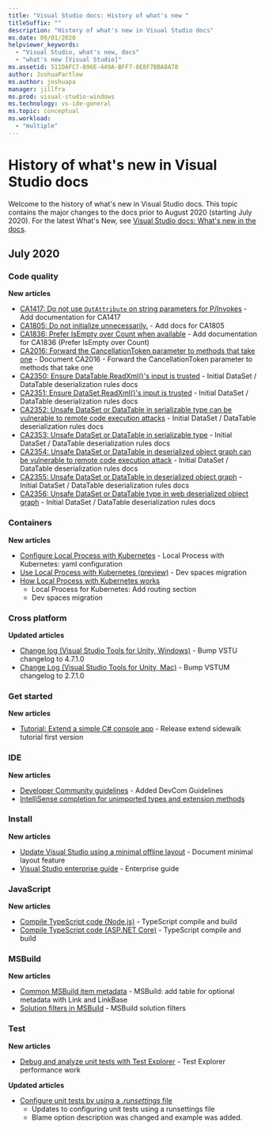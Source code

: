 ```yaml
---
title: "Visual Studio docs: History of what's new "
titleSuffix: ""
description: "History of what's new in Visual Studio docs"
ms.date: 09/01/2020
helpviewer_keywords:
  - "Visual Studio, what's new, docs"
  - "what's new [Visual Studio]"
ms.assetid: 511DAFC7-896E-449A-BFF7-0E8F7BBA8A78
author: JoshuaPartlow
ms.author: joshuapa
manager: jillfra
ms.prod: visual-studio-windows
ms.technology: vs-ide-general
ms.topic: conceptual
ms.workload:
  - "multiple"
---
```


# History of what's new in Visual Studio docs

Welcome to the history of what's new in Visual Studio docs. This topic contains the major changes to the docs prior to August 2020 (starting July 2020). For the latest What's New, see [Visual Studio docs: What's new in the docs](whats-new-visual-studio-docs.md).

## July 2020
### Code quality

**New articles**

- [CA1417: Do not use `OutAttribute` on string parameters for P/Invokes](../code-quality/ca1417.md) - Add documentation for CA1417
- [CA1805: Do not initialize unnecessarily.](../code-quality/ca1805.md) - Add docs for CA1805
- [CA1836: Prefer IsEmpty over Count when available](../code-quality/ca1836.md) - Add documentation for CA1836 (Prefer IsEmpty over Count)
- [CA2016: Forward the CancellationToken parameter to methods that take one](../code-quality/ca2016.md) - Document CA2016 - Forward the CancellationToken parameter to methods that take one
- [CA2350: Ensure DataTable.ReadXml()'s input is trusted](../code-quality/ca2350.md) - Initial DataSet / DataTable deserialization rules docs
- [CA2351: Ensure DataSet.ReadXml()'s input is trusted](../code-quality/ca2351.md) - Initial DataSet / DataTable deserialization rules docs
- [CA2352: Unsafe DataSet or DataTable in serializable type can be vulnerable to remote code execution attacks](../code-quality/ca2352.md) - Initial DataSet / DataTable deserialization rules docs
- [CA2353: Unsafe DataSet or DataTable in serializable type](../code-quality/ca2353.md) - Initial DataSet / DataTable deserialization rules docs
- [CA2354: Unsafe DataSet or DataTable in deserialized object graph can be vulnerable to remote code execution attack](../code-quality/ca2354.md) - Initial DataSet / DataTable deserialization rules docs
- [CA2355: Unsafe DataSet or DataTable in deserialized object graph](/dotnet/fundamentals/code-analysis/quality-rules/ca2355) - Initial DataSet / DataTable deserialization rules docs
- [CA2356: Unsafe DataSet or DataTable type in web deserialized object graph](/dotnet/fundamentals/code-analysis/quality-rules/ca2356) - Initial DataSet / DataTable deserialization rules docs

### Containers

**New articles**

- [Configure Local Process with Kubernetes](../containers/configure-bridge-to-kubernetes.md) - Local Process with Kubernetes: yaml configuration
- [Use Local Process with Kubernetes (preview)](../containers/bridge-to-kubernetes.md) - Dev spaces migration
- [How Local Process with Kubernetes works](../containers/overview-bridge-to-kubernetes.md)
  - Local Process for Kubernetes: Add routing section
  - Dev spaces migration

### Cross platform

**Updated articles**

- [Change log (Visual Studio Tools for Unity, Windows)](../cross-platform/change-log-visual-studio-tools-for-unity.md) - Bump VSTU changelog to 4.7.1.0
- [Change Log (Visual Studio Tools for Unity, Mac)](../cross-platform/change-log-visual-studio-tools-for-unity-mac.md) - Bump VSTUM changelog to 2.7.1.0

### Get started

**New articles**

- [Tutorial: Extend a simple C# console app](../get-started/csharp/tutorial-console-part-2.md) - Release extend sidewalk tutorial first version

### IDE

**New articles**

- [Developer Community guidelines](./developer-community-guidelines.md) - Added DevCom Guidelines
- [IntelliSense completion for unimported types and extension methods](./reference/intellisense-completion-unimported-types-extension-methods.md)

### Install

**New articles**

- [Update Visual Studio using a minimal offline layout](../install/update-minimal-layout.md) - Document minimal layout feature
- [Visual Studio enterprise guide](../install/visual-studio-enterprise-guide.md) - Enterprise guide

### JavaScript

**New articles**

- [Compile TypeScript code (Node.js)](../javascript/compile-typescript-code-npm.md) - TypeScript compile and build
- [Compile TypeScript code (ASP.NET Core)](../javascript/compile-typescript-code-nuget.md) - TypeScript compile and build

### MSBuild

**New articles**

- [Common MSBuild item metadata](../msbuild/common-msbuild-item-metadata.md) - MSBuild: add table for optional metadata with Link and LinkBase
- [Solution filters in MSBuild](../msbuild/solution-filters.md) - MSBuild solution filters

### Test

**New articles**

- [Debug and analyze unit tests with Test Explorer](../test/debug-unit-tests-with-test-explorer.md) - Test Explorer performance work

**Updated articles**

- [Configure unit tests by using a *.runsettings* file](../test/configure-unit-tests-by-using-a-dot-runsettings-file.md)
  - Updates to configuring unit tests using a runsettings file
  - Blame option description was changed and example was added.